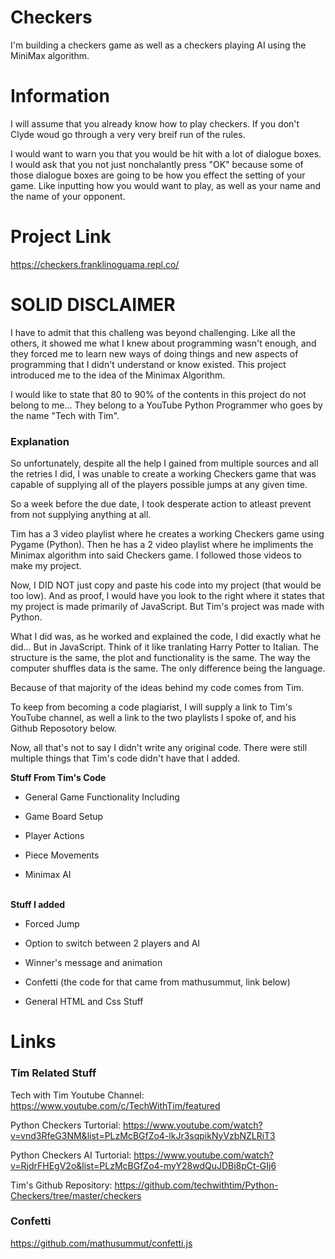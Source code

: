 # Checkers
I'm building a checkers game as well as a checkers playing AI using the MiniMax algorithm.

# Information
I will assume that you already know how to play checkers.  If you don't Clyde woud go through a very very breif run of the rules.

I would want to warn you that you would be hit with a lot of dialogue boxes.  I would ask that you not just nonchalantly press "OK" because some of those dialogue boxes are going to be how you effect the setting of your game.  Like inputting how you would want to play, as well as your name and the name of your opponent.

# Project Link
https://checkers.franklinoguama.repl.co/

# SOLID DISCLAIMER
I have to admit that this challeng was beyond challenging.  Like all the others, it showed me what I knew about programming wasn't enough, and they forced me to learn new ways of doing things and new aspects of programming that I didn't understand or know existed.  This project introduced me to the idea of the Minimax Algorithm.


I would like to state that 80 to 90% of the contents in this project do not belong to me... They belong to a YouTube Python Programmer who goes by the name "Tech with Tim".


### Explanation

So unfortunately, despite all the help I gained from multiple sources and all the retries I did, I was unable to create a working Checkers game that was capable of supplying all of the players possible jumps at any given time.

So a week before the due date, I took desperate action to atleast prevent from not supplying anything at all.

Tim has a 3 video playlist where he creates a working Checkers game using Pygame (Python).  Then he has a 2 video playlist where he impliments the Minimax algorithm into said Checkers game.  I followed those videos to make my project.

Now, I DID NOT just copy and paste his code into my project (that would be too low).  And as proof, I would have you look to the right where it states that my project is made primarily of JavaScript.  But Tim's project was made with Python.

What I did was, as he worked and explained the code, I did exactly what he did... But in JavaScript.  Think of it like tranlating Harry Potter to Italian.  The structure is the same, the plot and functionality is the same.  The way the computer shuffles data is the same.  The only difference being the language.

Because of that majority of the ideas behind my code comes from Tim.

To keep from becoming a code plagiarist, I will supply a link to Tim's YouTube channel, as well a link to the two playlists I spoke of, and his Github Reposotory below.


Now, all that's not to say I didn't write any original code.  There were still multiple things that Tim's code didn't have that I added.

__Stuff From Tim's Code__

+ General Game Functionality Including

+ Game Board Setup

+ Player Actions

+ Piece Movements

+ Minimax AI

<br>**Stuff I added**

+ Forced Jump

+ Option to switch between 2 players and AI

+ Winner's message and animation

+ Confetti (the code for that came from mathusummut, link below)

+ General HTML and Css Stuff


# Links

### Tim Related Stuff
Tech with Tim Youtube Channel: https://www.youtube.com/c/TechWithTim/featured

Python Checkers Turtorial: https://www.youtube.com/watch?v=vnd3RfeG3NM&list=PLzMcBGfZo4-lkJr3sqpikNyVzbNZLRiT3

Python Checkers AI Turtorial: https://www.youtube.com/watch?v=RjdrFHEgV2o&list=PLzMcBGfZo4-myY28wdQuJDBi8pCt-GIj6

Tim's Github Repository: https://github.com/techwithtim/Python-Checkers/tree/master/checkers

### Confetti
https://github.com/mathusummut/confetti.js
